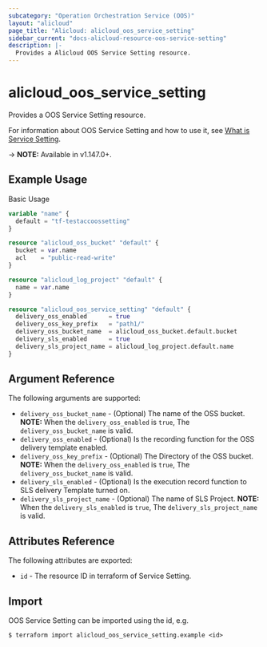 ```yaml
---
subcategory: "Operation Orchestration Service (OOS)"
layout: "alicloud"
page_title: "Alicloud: alicloud_oos_service_setting"
sidebar_current: "docs-alicloud-resource-oos-service-setting"
description: |-
  Provides a Alicloud OOS Service Setting resource.
---
```


# alicloud\_oos\_service\_setting

Provides a OOS Service Setting resource.

For information about OOS Service Setting and how to use it, see [What is Service Setting](https://www.alibabacloud.com/help/en/doc-detail/268700.html).

-> **NOTE:** Available in v1.147.0+.

## Example Usage

Basic Usage

```terraform
variable "name" {
  default = "tf-testaccoossetting"
}

resource "alicloud_oss_bucket" "default" {
  bucket = var.name
  acl    = "public-read-write"
}

resource "alicloud_log_project" "default" {
  name = var.name
}

resource "alicloud_oos_service_setting" "default" {
  delivery_oss_enabled      = true
  delivery_oss_key_prefix   = "path1/"
  delivery_oss_bucket_name  = alicloud_oss_bucket.default.bucket
  delivery_sls_enabled      = true
  delivery_sls_project_name = alicloud_log_project.default.name
}
```

## Argument Reference

The following arguments are supported:

* `delivery_oss_bucket_name` - (Optional) The name of the OSS bucket. **NOTE:** When the `delivery_oss_enabled` is `true`, The `delivery_oss_bucket_name` is valid.
* `delivery_oss_enabled` - (Optional) Is the recording function for the OSS delivery template enabled.  
* `delivery_oss_key_prefix` - (Optional) The Directory of the OSS bucket. **NOTE:** When the `delivery_oss_enabled` is `true`, The `delivery_oss_bucket_name` is valid.
* `delivery_sls_enabled` - (Optional) Is the execution record function to SLS delivery Template turned on.
* `delivery_sls_project_name` - (Optional) The name of SLS  Project. **NOTE:** When the `delivery_sls_enabled` is `true`, The `delivery_sls_project_name` is valid.


## Attributes Reference

The following attributes are exported:

* `id` - The resource ID in terraform of Service Setting.

## Import

OOS Service Setting can be imported using the id, e.g.

```
$ terraform import alicloud_oos_service_setting.example <id>
```